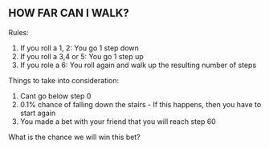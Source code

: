 
## HOW FAR CAN I WALK?

Rules:

1. If you roll a 1, 2: You go 1 step down
2. If you roll a 3,4 or 5: You go 1 step up
3. If you role a 6: You roll again and walk up the resulting number of steps

Things to take into consideration:

1. Cant go below step 0
2. 0.1% chance of falling down the stairs - If this happens, then you have to start again
3. You made a bet with your friend that you will reach step 60

What is the chance we will win this bet?
